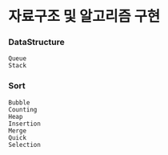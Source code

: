 # 자료구조 및 알고리즘 구현  

### DataStructure
```
Queue
Stack
```  

### Sort  
```
Bubble
Counting
Heap
Insertion
Merge
Quick
Selection
```
